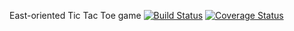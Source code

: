 East-oriented Tic Tac Toe game [![Build Status](https://travis-ci.org/estvoyage/ticTacToe.svg?branch=master)](https://travis-ci.org/estvoyage/ticTacToe) [![Coverage Status](https://coveralls.io/repos/github/estvoyage/ticTacToe/badge.svg?branch=master)](https://coveralls.io/github/estvoyage/ticTacToe?branch=master)

